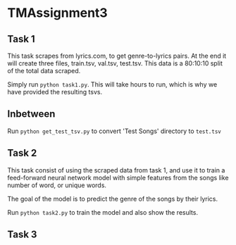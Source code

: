 # TMAssignment3

## Task 1
This task scrapes from lyrics.com, to get genre-to-lyrics pairs. 
At the end it will create three files, train.tsv, val.tsv, test.tsv. 
This data is a 80:10:10 split of the total data scraped. 

Simply run `python task1.py`. 
This will take hours to run, which is why we have provided the resulting tsvs. 

## Inbetween
Run `python get_test_tsv.py` to convert 'Test Songs' directory to `test.tsv`

## Task 2
This task consist of using the scraped data from task 1, and use it to 
train a feed-forward neural network model with simple features from the 
songs like number of word, or unique words.

The goal of the model is to predict the genre of the songs by their lyrics.

Run `python task2.py` to train the model and also show the results.

## Task 3
